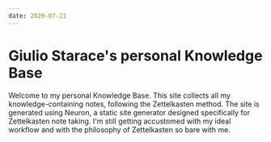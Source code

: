 ```yaml
---
date: 2020-07-21
---
```


# Giulio Starace's personal Knowledge Base 

Welcome to my personal Knowledge Base. This site collects all my
knowledge-containing notes, following the Zettelkasten method. The site is
generated using Neuron, a static site generator designed specifically for
Zettelkasten note taking. I'm still getting accustomed with my ideal workflow
and with the philosophy of Zettelkasten so bare with me. 
